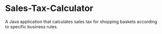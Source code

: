 # Sales-Tax-Calculator
A Java application that calculates sales tax for shopping baskets according to specific business rules.
